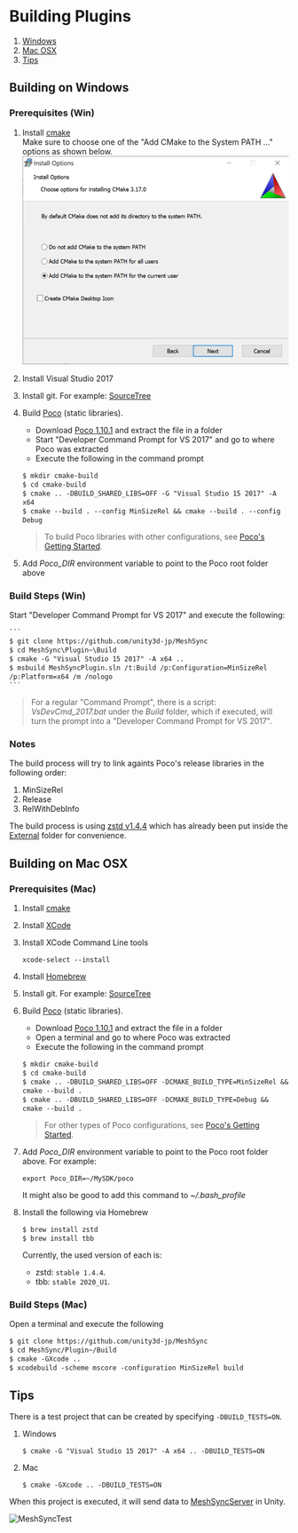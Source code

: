# Building Plugins

1. [Windows](#building_on_windows)
1. [Mac OSX](#building_on_mac_osx)
1. [Tips](#tips)

## Building on Windows

### Prerequisites (Win)

1. Install [cmake](https://cmake.org/)   
   Make sure to choose one of the "Add CMake to the System PATH ..." options as shown below.
   ![CMakeInstallation](../Images/CMakeInstallation.png)
1. Install Visual Studio 2017
1. Install git. For example: [SourceTree](https://www.sourcetreeapp.com/)
1. Build [Poco](https://pocoproject.org) (static libraries).  
   * Download [Poco 1.10.1](https://github.com/pocoproject/poco/archive/poco-1.10.1-release.zip) and extract the file in a folder
   * Start "Developer Command Prompt for VS 2017" and go to where Poco was extracted
   * Execute the following in the command prompt      
    ``` 
    $ mkdir cmake-build
    $ cd cmake-build
    $ cmake .. -DBUILD_SHARED_LIBS=OFF -G "Visual Studio 15 2017" -A x64
    $ cmake --build . --config MinSizeRel && cmake --build . --config Debug
    ```
    
    > To build Poco libraries with other configurations, see [Poco's Getting Started](https://pocoproject.org/docs/00200-GettingStarted.html).

1. Add *Poco_DIR* environment variable to point to the Poco root folder above
    

### Build Steps (Win)


Start "Developer Command Prompt for VS 2017" and execute the following:

    ``` 
    $ git clone https://github.com/unity3d-jp/MeshSync
    $ cd MeshSync\Plugin~\Build
    $ cmake -G "Visual Studio 15 2017" -A x64 ..
    $ msbuild MeshSyncPlugin.sln /t:Build /p:Configuration=MinSizeRel /p:Platform=x64 /m /nologo
    ```  

> For a regular "Command Prompt", there is a script: *VsDevCmd_2017.bat* 
> under the *Build* folder, which if executed, will turn the prompt into a 
> "Developer Command Prompt for VS 2017".


### Notes

The build process will try to link againts Poco's release libraries in the following order:  
1. MinSizeRel  
1. Release  
1. RelWithDebInfo 

The build process is using [zstd v1.4.4](https://github.com/facebook/zstd/releases/download/v1.4.4/zstd-v1.4.4-win64.zip) 
which has already been put inside the [External](../../External/zstd) folder for convenience.

## Building on Mac OSX

### Prerequisites (Mac)

1. Install [cmake](https://cmake.org/) 
1. Install [XCode](https://developer.apple.com/xcode/)
1. Install XCode Command Line tools  
    ``` 
    xcode-select --install
    ```  
1. Install [Homebrew](https://brew.sh/)
1. Install git. For example: [SourceTree](https://www.sourcetreeapp.com/)
1. Build [Poco](https://pocoproject.org) (static libraries).  
   * Download [Poco 1.10.1](https://github.com/pocoproject/poco/archive/poco-1.10.1-release.zip) and extract the file in a folder
   * Open a terminal and go to where Poco was extracted
   * Execute the following in the command prompt      
    ``` 
    $ mkdir cmake-build
    $ cd cmake-build
    $ cmake .. -DBUILD_SHARED_LIBS=OFF -DCMAKE_BUILD_TYPE=MinSizeRel && cmake --build . 
    $ cmake .. -DBUILD_SHARED_LIBS=OFF -DCMAKE_BUILD_TYPE=Debug && cmake --build . 
    ```
    > For other types of Poco configurations, see [Poco's Getting Started](https://pocoproject.org/docs/00200-GettingStarted.html).
    
1. Add *Poco_DIR* environment variable to point to the Poco root folder above. For example:  
    ``` 
    export Poco_DIR=~/MySDK/poco
    ```  
    It might also be good to add this command to *~/.bash_profile*
1. Install the following via Homebrew  
    ``` 
    $ brew install zstd
    $ brew install tbb
    ```  
    
    Currently, the used version of each is:
    * zstd: `stable 1.4.4`.
    * tbb:  `stable 2020_U1`.


### Build Steps (Mac)

Open a terminal and execute the following

``` 
$ git clone https://github.com/unity3d-jp/MeshSync
$ cd MeshSync/Plugin~/Build
$ cmake -GXcode ..
$ xcodebuild -scheme mscore -configuration MinSizeRel build
```


## Tips

There is a test project that can be created by specifying `-DBUILD_TESTS=ON`.

1. Windows  
    ``` 
    $ cmake -G "Visual Studio 15 2017" -A x64 .. -DBUILD_TESTS=ON
    ```
2. Mac  
    ``` 
    $ cmake -GXcode .. -DBUILD_TESTS=ON
    ```

When this project is executed, it will send data to 
[MeshSyncServer](../../../Readme.md#MeshSyncServer) in Unity.

![MeshSyncTest](../Images/MeshSyncTest.png)





